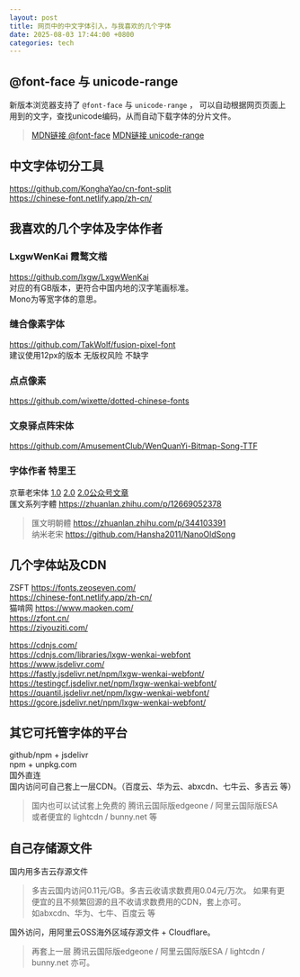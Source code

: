 ```yaml
---
layout: post
title: 网页中的中文字体引入，与我喜欢的几个字体
date: 2025-08-03 17:44:00 +0800
categories: tech
---
```


## @font-face 与 unicode-range

新版本浏览器支持了 `@font-face` 与 `unicode-range` ， 可以自动根据网页页面上用到的文字，查找unicode编码，从而自动下载字体的分片文件。  
> [MDN链接 @font-face](https://developer.mozilla.org/en-US/docs/Web/CSS/@font-face)
> [MDN链接 unicode-range](https://developer.mozilla.org/en-US/docs/Web/CSS/@font-face/unicode-range)  

## 中文字体切分工具  
https://github.com/KonghaYao/cn-font-split  
https://chinese-font.netlify.app/zh-cn/

## 我喜欢的几个字体及字体作者  

### LxgwWenKai 霞鹜文楷  
https://github.com/lxgw/LxgwWenKai  
对应的有GB版本，更符合中国内地的汉字笔画标准。  
Mono为等宽字体的意思。  

### 缝合像素字体  
https://github.com/TakWolf/fusion-pixel-font  
建议使用12px的版本 无版权风险 不缺字  

### 点点像素  
https://github.com/wixette/dotted-chinese-fonts  

### 文泉驿点阵宋体  
https://github.com/AmusementClub/WenQuanYi-Bitmap-Song-TTF  

### 字体作者 特里王  
京華老宋体  [1.0](https://zhuanlan.zhihu.com/p/637491623)  [2.0](https://zhuanlan.zhihu.com/p/677725322)  [2.0公众号文章](https://mp.weixin.qq.com/s/ZUE-F5Uv-L4VxKtV98066w)  
匯文系列字體  https://zhuanlan.zhihu.com/p/12669052378  
> 匯文明朝體  https://zhuanlan.zhihu.com/p/344103391  
> 纳米老宋  https://github.com/Hansha2011/NanoOldSong

## 几个字体站及CDN  

ZSFT  https://fonts.zeoseven.com/  
https://chinese-font.netlify.app/zh-cn/  
猫啃网  https://www.maoken.com/  
https://zfont.cn/  
https://ziyouziti.com/  

https://cdnjs.com/  
https://cdnjs.com/libraries/lxgw-wenkai-webfont  
https://www.jsdelivr.com/  
https://fastly.jsdelivr.net/npm/lxgw-wenkai-webfont/  
https://testingcf.jsdelivr.net/npm/lxgw-wenkai-webfont/  
https://quantil.jsdelivr.net/npm/lxgw-wenkai-webfont/  
https://gcore.jsdelivr.net/npm/lxgw-wenkai-webfont/  

## 其它可托管字体的平台  
github/npm + jsdelivr  
npm + unpkg.com  
国外直连   
国内访问可自己套上一层CDN。（百度云、华为云、abxcdn、七牛云、多吉云 等）  
> 国内也可以试试套上免费的 腾讯云国际版edgeone / 阿里云国际版ESA  
> 或者便宜的 lightcdn / bunny.net 等  

## 自己存储源文件  
国内用多吉云存源文件  
> 多吉云国内访问0.11元/GB。多吉云收请求数费用0.04元/万次。
> 如果有更便宜的且不频繁回源的且不收请求数费用的CDN，套上亦可。  
> 如abxcdn、华为、七牛、百度云 等  

国外访问，用阿里云OSS海外区域存源文件 + Cloudflare。  
> 再套上一层 腾讯云国际版edgeone / 阿里云国际版ESA / lightcdn / bunny.net 亦可。  
